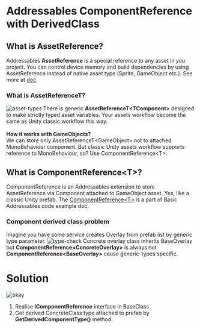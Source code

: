 # Addressables ComponentReference with DerivedClass

## What is AssetReference?
Addressables <b>AssetReference</b> is a special reference to any asset in you project. You can control device memory and build dependencies by using AssetReference instead of native asset type (Sprite, GameObject etc.). See more at [doc](https://docs.unity3d.com/Packages/com.unity.addressables@1.20/manual/AssetReferences.html).
### What is AssetReferenceT?
![asset-types](https://github.com/cyberaslan/Addressables-ComponentReference-with-DerivedClass/assets/87382541/ca64d70b-7d6e-424c-b0be-43408e3da1f2)
There is generic <b>AssetReferenceT\<TComponent\></b> designed to make strictly typed asset variables. Your assets workflow become the same as Unity classic workflow this way.
<br><br><b>How it works with GameObjects?</b><br>
We can store only AssetReferenceT\<GameObject\> not to attached MonoBehaviour component. But classic Unity assets workflow supports reference to MonoBehaviour, so? Use ComponentReference\<T\>.

## What is ComponentReference\<T\>?
ComponentReference is an Addressables extension to store AssetReference via Component attached to GameObject asset. Yes, like a classic Unity prefab. The [ComponentReference\<T\>](https://docs.unity3d.com/Packages/com.unity.addressables@1.20/manual/AssetReferences.html) is a part of Basic Addressables code example doc.

### Component derived class problem
Imagine you have some service creates Overlay from prefab list by generic type parameter. 
![type-check](https://github.com/cyberaslan/Addressables-ComponentReference-with-DerivedClass/assets/87382541/39003127-3c08-4d51-81a1-67153a1e7386)
Concrete overlay class inherits BaseOverlay but <b>ComponentReference\<ConcreteOverlay\></b> is always not <b>ComponentReference\<BaseOverlay\></b> cause generic-types specific.

# Solution
![okay](https://github.com/cyberaslan/Addressables-ComponentReference-with-DerivedClass/assets/87382541/f0c9bf5e-2b07-45d2-acef-dc7522f4ce17)
1. Realise <b>IComponentReference</b> interface in BaseClass
2. Get derived ConcreteClass type attached to prefab by <b>GetDerivedComponentType()</b> method.
